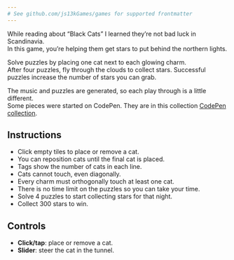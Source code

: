 ```yaml
---
# See github.com/js13kGames/games for supported frontmatter
---
```

While reading about “Black Cats” I learned they’re not bad luck in Scandinavia.  
In this game, you’re helping them get stars to put behind the northern lights.

Solve puzzles by placing one cat next to each glowing charm.  
After four puzzles, fly through the clouds to collect stars.
Successful puzzles increase the number of stars you can grab.  

The music and puzzles are generated, so each play through is a little different.  
Some pieces were started on CodePen. They are in this collection [CodePen collection](https://codepen.io/collection/yyJMMr).

## Instructions

- Click empty tiles to place or remove a cat.
- You can reposition cats until the final cat is placed.
- Tags show the number of cats in each line.  
- Cats cannot touch, even diagonally.  
- Every charm must orthogonally touch at least one cat.
- There is no time limit on the puzzles so you can take your time.
- Solve 4 puzzles to start collecting stars for that night.  
- Collect 300 stars to win.  

## Controls

- **Click/tap**: place or remove a cat.  
- **Slider**: steer the cat in the tunnel.  
